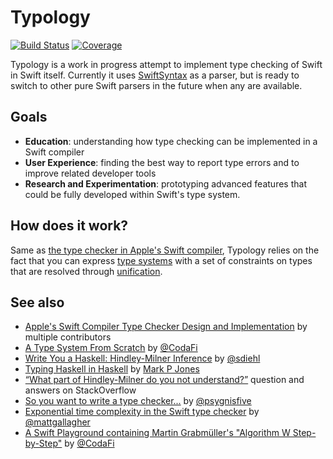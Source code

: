 # Typology

[![Build Status](https://dev.azure.com/max0484/max/_apis/build/status/MaxDesiatov.Typology?branchName=master)](https://dev.azure.com/max0484/max/_build/latest?definitionId=1&branchName=master)
[![Coverage](https://img.shields.io/codecov/c/github/MaxDesiatov/Typology/master.svg?style=flat)](https://codecov.io/gh/maxdesiatov/Typology)

Typology is a work in progress attempt to implement type checking of Swift in Swift itself.
Currently it uses [SwiftSyntax](https://github.com/apple/swift-syntax) as a parser, but is ready
to switch to other pure Swift parsers in the future when any are available.

## Goals

* **Education**: understanding how type checking can be implemented in a Swift
  compiler
* **User Experience**: finding the best way to report type errors and to improve
  related developer tools
* **Research and Experimentation**: prototyping advanced features that could be
  fully developed within Swift's type system.

## How does it work?

Same as [the type checker in Apple's Swift
compiler](https://github.com/apple/swift/blob/master/docs/TypeChecker.rst),
Typology relies on the fact that you can express [type
systems](https://en.m.wikipedia.org/wiki/Hindley–Milner_type_system) with a set of constraints
on types that are resolved through [unification](https://en.wikipedia.org/wiki/Unification_(computer_science)).

## See also

* [Apple's Swift Compiler Type Checker Design and Implementation](https://github.com/apple/swift/blob/master/docs/TypeChecker.rst) by multiple contributors
* [A Type System From Scratch](https://www.youtube.com/watch?v=IbjoA5xVUq0) by [@CodaFi](https://github.com/CodaFi)
* [Write You a Haskell: Hindley-Milner Inference](http://dev.stephendiehl.com/fun/006_hindley_milner.html) by [@sdiehl](https://github.com/sdiehl)
* [Typing Haskell in Haskell](http://web.cecs.pdx.edu/~mpj/thih/TypingHaskellInHaskell.html) by [Mark P Jones](https://web.cecs.pdx.edu/~mpj/)
* [“What part of Hindley-Milner do you not understand?”](https://stackoverflow.com/questions/12532552/what-part-of-hindley-milner-do-you-not-understand) question and answers on StackOverflow
* [So you want to write a type checker...](http://languagengine.co/blog/so-you-want-to-write-a-type-checker/) by [@psygnisfive](https://github.com/psygnisfive)
* [Exponential time complexity in the Swift type checker](https://www.cocoawithlove.com/blog/2016/07/12/type-checker-issues.html) by [@mattgallagher](https://github.com/mattgallagher)
* [A Swift Playground containing Martin Grabmüller's "Algorithm W Step-by-Step"](https://gist.github.com/CodaFi/ca35a0c22fbd96eca505b5df45f2509e) by [@CodaFi](https://github.com/CodaFi)

